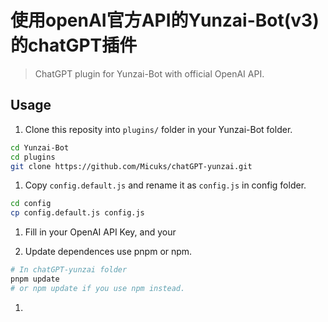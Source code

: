 # 使用openAI官方API的Yunzai-Bot(v3)的chatGPT插件
> ChatGPT plugin for Yunzai-Bot with official OpenAI API.

## Usage
1. Clone this reposity into `plugins/` folder in your Yunzai-Bot folder.
```bash
cd Yunzai-Bot
cd plugins
git clone https://github.com/Micuks/chatGPT-yunzai.git
```

1. Copy `config.default.js` and rename it as `config.js` in config folder.
```bash
cd config
cp config.default.js config.js
```

1. Fill in your OpenAI API Key, and your

1. Update dependences use pnpm or npm.
```bash
# In chatGPT-yunzai folder
pnpm update
# or npm update if you use npm instead.
```

1.
